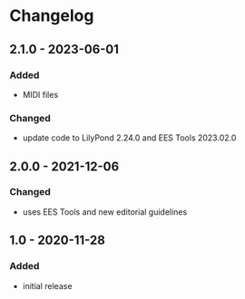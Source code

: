 # Changelog

## 2.1.0 - 2023-06-01

### Added

- MIDI files

### Changed

- update code to LilyPond 2.24.0 and EES Tools 2023.02.0


## 2.0.0 - 2021-12-06

### Changed

- uses EES Tools and new editorial guidelines


## 1.0 - 2020-11-28

### Added

- initial release

